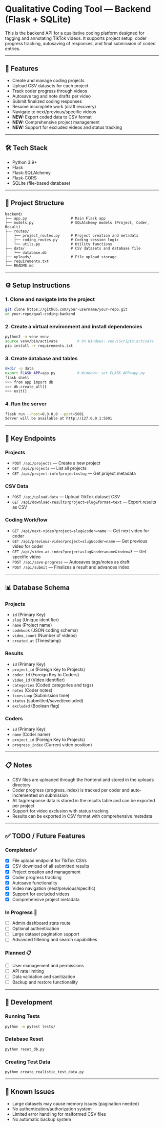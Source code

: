 # Qualitative Coding Tool — Backend (Flask + SQLite)

This is the backend API for a qualitative coding platform designed for tagging and annotating TikTok videos. It supports project setup, coder progress tracking, autosaving of responses, and final submission of coded entries.

---

## 🚀 Features

- Create and manage coding projects
- Upload CSV datasets for each project
- Track coder progress through videos
- Autosave tag and note drafts per video
- Submit finalized coding responses
- Resume incomplete work (draft recovery)
- Navigate to next/previous/specific videos
- **NEW:** Export coded data to CSV format
- **NEW:** Comprehensive project management
- **NEW:** Support for excluded videos and status tracking

---

## 🛠️ Tech Stack

- Python 3.9+
- Flask
- Flask-SQLAlchemy
- Flask-CORS
- SQLite (file-based database)

---

## 📁 Project Structure

```
backend/
├── app.py                    # Main Flask app
├── models.py                 # SQLAlchemy models (Project, Coder, Result)
├── routes/
│   ├── project_routes.py     # Project creation and metadata
│   ├── coding_routes.py      # Coding session logic
│   └── utils.py              # Utility functions
├── data/                     # CSV datasets and database file
│   └── database.db
├── uploads/                  # File upload storage
├── requirements.txt
└── README.md
```

---

## ⚙️ Setup Instructions

### 1. Clone and navigate into the project

```bash
git clone https://github.com/your-username/your-repo.git
cd your-repo/qual-coding-backend
```

### 2. Create a virtual environment and install dependencies

```bash
python3 -m venv venv
source venv/bin/activate         # On Windows: venv\Scripts\activate
pip install -r requirements.txt
```

### 3. Create database and tables

```bash
mkdir -p data
export FLASK_APP=app.py          # Windows: set FLASK_APP=app.py
flask shell
>>> from app import db
>>> db.create_all()
>>> exit()
```

### 4. Run the server

```bash
flask run --host=0.0.0.0 --port=5001
Server will be available at http://127.0.0.1:5001
```

---

## 🔌 Key Endpoints

### Projects
- `POST /api/projects` — Create a new project
- `GET /api/projects` — List all projects
- `GET /api/project-info?project=slug` — Get project metadata

### CSV Data
- `POST /api/upload-data` — Upload TikTok dataset CSV
- `GET /api/download-results?project=slug&format=text` — Export results as CSV

### Coding Workflow
- `GET /api/next-video?project=slug&coder=name` — Get next video for coder
- `GET /api/previous-video?project=slug&coder=name` — Get previous video for coder
- `GET /api/video-at-index?project=slug&coder=name&index=3` — Get specific video
- `POST /api/save-progress` — Autosaves tags/notes as draft
- `POST /api/submit` — Finalizes a result and advances index

---

## 📊 Database Schema

### Projects
- `id` (Primary Key)
- `slug` (Unique identifier)
- `name` (Project name)
- `codebook` (JSON coding schema)
- `video_count` (Number of videos)
- `created_at` (Timestamp)

### Results
- `id` (Primary Key)
- `project_id` (Foreign Key to Projects)
- `coder_id` (Foreign Key to Coders)
- `video_id` (Video identifier)
- `categories` (Coded categories and tags)
- `notes` (Coder notes)
- `timestamp` (Submission time)
- `status` (submitted/saved/excluded)
- `excluded` (Boolean flag)

### Coders
- `id` (Primary Key)
- `name` (Coder name)
- `project_id` (Foreign Key to Projects)
- `progress_index` (Current video position)

---

## 📋 Notes

- CSV files are uploaded through the frontend and stored in the uploads directory
- Coder progress (progress_index) is tracked per coder and auto-incremented on submission
- All tag/response data is stored in the results table and can be exported per project
- Support for video exclusion with status tracking
- Results can be exported in CSV format with comprehensive metadata

---

## ✅ TODO / Future Features

### Completed ✅
- [x] File upload endpoint for TikTok CSVs
- [x] CSV download of all submitted results
- [x] Project creation and management
- [x] Coder progress tracking
- [x] Autosave functionality
- [x] Video navigation (next/previous/specific)
- [x] Support for excluded videos
- [x] Comprehensive project metadata

### In Progress 🔄
- [ ] Admin dashboard stats route
- [ ] Optional authentication
- [ ] Large dataset pagination support
- [ ] Advanced filtering and search capabilities

### Planned 📋
- [ ] User management and permissions
- [ ] API rate limiting
- [ ] Data validation and sanitization
- [ ] Backup and restore functionality

---

## 🔧 Development

### Running Tests
```bash
python -m pytest tests/
```

### Database Reset
```bash
python reset_db.py
```

### Creating Test Data
```bash
python create_realistic_test_data.py
```

---

## 🐛 Known Issues

- Large datasets may cause memory issues (pagination needed)
- No authentication/authorization system
- Limited error handling for malformed CSV files
- No automatic backup system
